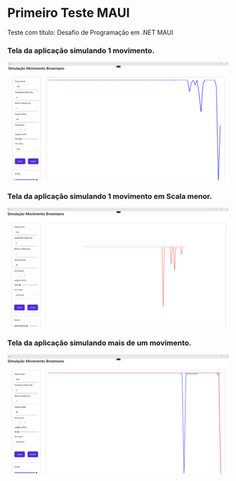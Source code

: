 # Primeiro Teste MAUI
Teste com título: Desafio de Programação em .NET MAUI


### Tela da aplicação simulando 1 movimento.
<img src="/Docs/Resources/tela_simulacao.png">


### Tela da aplicação simulando 1 movimento em Scala menor.

<img src="/Docs/Resources/tela_simulacao_em_scala_menor.png">


### Tela da aplicação simulando mais de um movimento.

<img src="/Docs/Resources/tela_mais_de_uma_simulacao.png">
